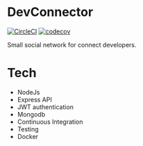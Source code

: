 # DevConnector

[![CircleCI](https://circleci.com/gh/guimochila/devconnector.svg?style=svg)](https://circleci.com/gh/guimochila/devconnector) [![codecov](https://codecov.io/gh/guimochila/devconnector/branch/master/graph/badge.svg)](https://codecov.io/gh/guimochila/devconnector)

Small social network for connect developers.

# Tech

- NodeJs
- Express API
- JWT authentication
- Mongodb
- Continuous Integration
- Testing
- Docker
